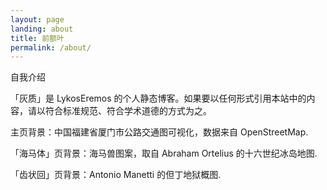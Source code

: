 ```yaml
---
layout: page
landing: about
title: 前额叶
permalink: /about/
---
```

<div class="no-top-margin post-meta">自我介绍</div>

「灰质」是 LykosEremos 的个人静态博客。如果要以任何形式引用本站中的内容，请以符合标准规范、符合学术道德的方式为之。

主页背景：中国福建省厦门市公路交通图可视化，数据来自 OpenStreetMap.

「海马体」页背景：海马兽图案，取自 Abraham Ortelius 的十六世纪冰岛地图.

「齿状回」页背景：Antonio Manetti 的但丁地狱概图.
